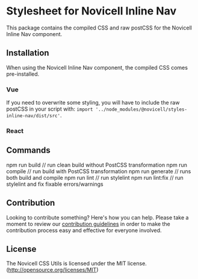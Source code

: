 # Stylesheet for Novicell Inline Nav
This package contains the compiled CSS and raw postCSS for the Novicell Inline Nav component.

## Installation
When using the Novicell Inline Nav component, the compiled CSS comes pre-installed.

### Vue
If you need to overwrite some styling, you will have to include the raw postCSS in your script with: `import '../node_modules/@novicell/styles-inline-nav/dist/src'`.
### React

## Commands
npm run build // run clean build without PostCSS transformation
npm run compile // run build with PostCSS transformation
npm run generate // runs both build and compile
npm run lint // run stylelint
npm run lint:fix // run stylelint and fix fixable errors/warnings

## Contribution
Looking to contribute something? Here's how you can help. Please take a moment to review our [contribution guidelines](https://github.com/Novicell/novicell-frontend/wiki/Contribution-guidelines) in order to make the contribution process easy and effective for everyone involved.

## License
The Novicell CSS Utils is licensed under the MIT license. (http://opensource.org/licenses/MIT)
